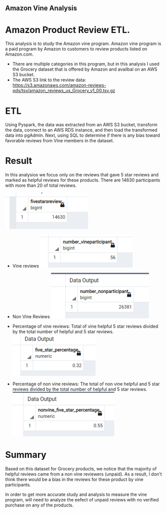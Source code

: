 ## Amazon Vine Analysis

# Amazon Product Review ETL. 

This analysis is to study the Amazon vine program. Amazon vine program is a paid program by Amazon to customers to review products listed on Amazon.com. 
- There are multiple categories in this program, but in this analysis I used the Grocery dataset that is offered by Amazon and availbal on an AWS S3 bucket. 
- The AWS S3 link to the review data: https://s3.amazonaws.com/amazon-reviews-pds/tsv/amazon_reviews_us_Grocery_v1_00.tsv.gz


# ETL 
Using Pyspark, the data was extracted from an AWS S3 bucket, transform the data, connect to an AWS RDS instance, and then load the transformed data into pgAdmin. Next, using SQL to determine if there is any bias toward favorable reviews from Vine members in the dataset. 

# Result

In this analysios we focus only on the reviews that gave 5 star reviews and marked as helpful reviews for these products. 
There are 14630 participants with more than 20 of total reviews. 

![Numberofvine](https://github.com/HusamQ/Amazon_Vine_Analysis/blob/2d4c9165b618dc0ce4a87b5a6dc8678289754736/Images/Nvine5star.PNG)

- Vine reviews 
![morethan20reviews](https://github.com/HusamQ/Amazon_Vine_Analysis/blob/2d4c9165b618dc0ce4a87b5a6dc8678289754736/Images/Vine%20participants.PNG)

- Non Vine Reviews
![Totalofunpaid](https://github.com/HusamQ/Amazon_Vine_Analysis/blob/2d4c9165b618dc0ce4a87b5a6dc8678289754736/Images/TotalNonVine.PNG)

- Percentage of vine reviews: Total of vine helpful 5 star reviews divided by the total number of helpful and 5 star reviews.
![Percentageofvine](https://github.com/HusamQ/Amazon_Vine_Analysis/blob/2d4c9165b618dc0ce4a87b5a6dc8678289754736/Images/Percentage_vine5.PNG)

- Percentage of non vine reviews: The total of non vine helpful and 5 star reviews divided by the total number of helpful and 5 star reviews.
![Percentageofnonvine](https://github.com/HusamQ/Amazon_Vine_Analysis/blob/af3cc6c2edd92b104cc6d502ffd7456768bf6347/Images/Percentage_novine.PNG)

# Summary 
Based on this dataset for Grocery products, we notice that the majority of helpful reviews came from a non vine reviewers (unpaid). As a result, I don't think there would be a bias in the reviews for these product by vine participants. 

In order to get more accurate study and analysis to measure the vine program, will need to analyze the eefect of unpaid reviews with no verified purchase on any of the products. 


